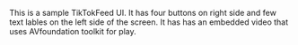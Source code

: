 This is a sample TikTokFeed UI. It has four buttons on right side and few text lables on the left side of the screen. It has has an embedded video that uses AVfoundation toolkit for play.
